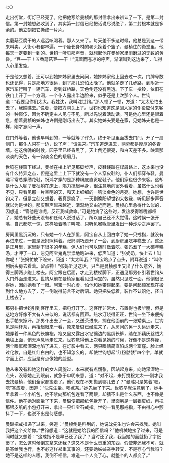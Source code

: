     七〇 

   走出衖堂，街灯已经亮了。他把他写给曼桢的那封信拿出来辨认了一下。是第二封信。第一封她想必收到了。其实第一封信已经把话说尽说绝了，第二封根本就是多余的。他立刻把它撕成一片片。

   卖蘑菇豆腐干的人远远吆喝着。那人又来了。每天差不多这时候，他总是到这一带来叫卖，大街小巷都串遍，一个瘦长身材的老头挽着个篮子，曼桢住的衖堂里，他每天一定要到一到的。世钧一听见那声音，就想起他在曼桢家里消磨过的无数的黄昏。“豆──干！五香蘑菇豆──干！”沉着而苍凉的呼声，渐渐叫到这边来了，叫得人心里发空。

   于是他又想着，还可以到她姊姊家里去问问，她姊姊家他上回去过一次，门牌号数也还记得，只是那地方很远，到了那儿恐怕太晚了。他就多走了几步路，到附近一家汽车行叫了一辆汽车，走到虹桥路，天色倒还没有黑透。下了车一揿铃，依旧在铁门上开了一个方洞，一个仆人露出半边脸来，似乎还是上次那个人。世钧道：“我要见你们太太。我姓沈，我叫沈世钧。”那人顿了一顿，方道：“太太恐怕出去了，我瞧瞧去。”说着，便把方洞关上了。世钧也知道这是阔人家的仆役应付来客的一种惯伎，因为不确定主人见与不见，所以先说着活动话。可是他心里还是很着急，想着曼桢的姊姊也许倒是刚巧出去了。其实她姊夫要是在家，见她姊夫也是一样，刚才忘问一声。

   在门外等着，他也早料到的，一等就等了许久。终于听见里面拔去门闩，开了一扇侧门，那仆人闪在一边，说了声：“请进来。”汽车道走进去，两旁都是厚厚的冬青墙。在这傍晚的时候，园子里已经昏黑了，天上倒还很亮，和白天差不多。映着那淡淡的天色，有一钩淡金色的蛾眉月。

   世钧在楼窗下经过，曼桢在楼上听见那脚步声，皮鞋践踏在煤屑路上，这本来也没有什么特异之点，但是这里上上下下就没有一个人穿皮鞋的，仆人们都穿布鞋，曼璐平常总穿绣花鞋，祝鸿才穿的是那种粉底直贡呢鞋子。他们家也很少来客。这却是什么人呢？曼桢躺在床上，竭力撑起半身，很注意地向窗外看着，虽然什么也看不见，只看见那一片空明的天，和天上细细的一钩淡金色的月亮。她想，也许是世钧来了。但是立刻又想着，我真是疯了，一天到晚盼望世钧来救我，听见脚步声音就以为是世钧。那皮鞋声越来越近，渐渐地又由近而远。曼桢心里急得什么似的，因想道：“管他是谁呢，反正我喊救命。”可是她病了这些时，发热发得喉咙都哑了，她总有好些天没有和任何人说过话了，所以自己还不大觉得。这时候一张开嘴，自己都吃一惊，这样哑着嗓子叫喊，只听见喉咙管里发出一种沙沙之声罢了。

   房间里黑沉沉的，只有她一个人在那里，阿宝自从上回白拿了她一只戒指，就没有再进来过，一直是张妈照料着。张妈刚巧走开了一会，到厨房里吃年糕去了。这还是正月里，家里剩下很多的年糕，佣人们也可以随时做着吃。张妈煮了一大碗年糕汤，才呷了一口，忽见阿宝鬼鬼祟祟地跑进来，低声叫道：“张奶奶，快上去！叫你呢！”张妈忙放下碗来，问道：“太太叫我？”阿宝略点了点头，附耳说道：“叫你到后头房去看着。留点神！”张妈听见这话，只当是曼桢那里又出了什么意外，慌得三脚两步跑上楼去。阿宝跟在后面，才走到楼梯脚下，正遇见那男仆引着世钧从大门外面走进来。世钧从前在曼桢家里看见过阿宝的，虽然只见过一面，他倒很记得她，因向她看了一眼。阿宝一时心虚，怕他和她攀谈起来，要是问起顾家现在搬到什么地方去了，万一倒说得前言不对后语。她只把头低着，装作不认识他，径自上楼去了。

   那男仆把世钧引到客厅里去，把电灯开了。这客厅非常大，布置得也极华丽，但是这地方好像不大有人来似的，说话都有回声。热水汀烧得正旺，世钧一坐下来便掏出手帕来擦汗。那男仆出去了一会，又送茶进来，搁在他面前的一张矮桌上。世钧见是两杯茶，再抬起眼来一看，原来曼璐已经进来了，从房间的另一头远远走来，她穿着一件黑色的长旗袍，袍叉里又露出水钻镶边的黑绸长裤，踏在那藕灰丝绒大地毯上面，悄无声息地走过来。世钧觉得他上次看见她的时候，好像不是这样瘦，两个眼眶都深深地陷了进去，在灯影中看去，两只眼睛简直陷成两个窟窿。脸上经过化妆，自是红红白白的，也不知怎么的，却使世钧想起“红粉骷髅”四个字，单就字面上讲，应当是有点像她的脸型。

   他从来没有和她这样的女人周旋过，本来就有点慌张，因站起身来，向她深深地一点头，没等她走到跟前，就急于申明来意，道：“对不起，来打搅祝太太──刚才我去找曼桢，他们全家都搬走了。他们现在不知搬到哪儿去了？”曼璐只是笑着“嗯，嗯”答应着，因道：“沈先生坐。喝点茶。”她先坐了下来。世钧早就注意到了，她手里拿着一个小纸包，他不禁向那纸包连看了两眼，却猜不出是什么东西，也不像是信件。他在她对面坐了下来，曼璐便把那纸包拆开了，里面另是一层银皮纸，再把那银皮纸的小包打开来，拿出一只红宝石戒指。世钧一看见那戒指，不由得心中颤抖了一下，也说不出是何感想。

   曼璐把戒指递了过来，笑道：“曼桢倒是料到的，她说沈先生也许会来找我。她叫我把这个交给你。”世钧想道：“这就是她给我的回信吗？”他机械地接了过来，可是同时就又想着：“这戒指不是早已还了我了？当时还了我，我当她的面就扔了字纸篓了，怎么这时候倒又拿来还我？这又不是什么贵重的东西，假使非还我不可，就是寄给我也行，也不必这样郑重其事的，还要她姊姊亲手转交，不是存心气我吗？她不是这样的人哪，我倒不相信，难道一个人变了心，就整个的人都变了。”

